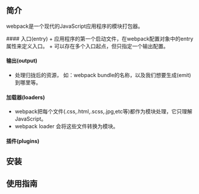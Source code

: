 ## 简介
<p class="tip">
webpack是一个现代的JavaScript应用程序的模块打包器。
</p>
#### 入口(entry)
+ 应用程序的第一个启动文件，在webpack配置对象中的entry属性来定义入口。
+ 可以存在多个入口起点，但只指定一个输出配置。

#### 输出(output)
+ 处理归拢后的资源， 如：webpack bundle的名称，以及我们想要生成(emit)到哪里等。

#### 加载器(loaders)
+ webpack把每个文件(.css,.html,.scss,.jpg,etc等)都作为模块处理，它只理解JavaScript。
+ webpack loader 会将这些文件转换为模块。

#### 插件(plugins)

## 安装
## 使用指南

